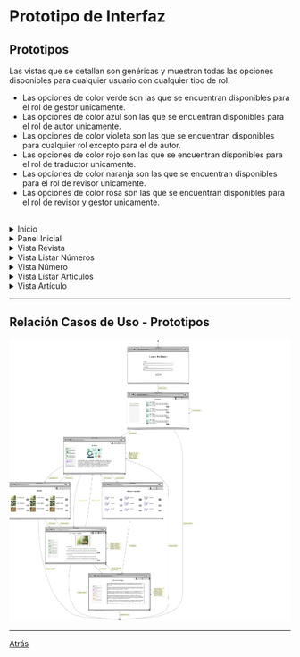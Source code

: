
# Prototipo de Interfaz

## Prototipos

Las vistas que se detallan son genéricas y muestran todas las opciones disponibles para cualquier usuario con cualquier tipo de rol.
<ul>
    <li>Las opciones de color verde son las que se encuentran disponibles para el rol de gestor unicamente.
    <li>Las opciones de color azul son las que se encuentran disponibles para el rol de autor unicamente.
    <li>Las opciones de color violeta son las que se encuentran disponibles para cualquier rol excepto para el de autor.
    <li>Las opciones de color rojo son las que se encuentran disponibles para el rol de traductor unicamente.
    <li>Las opciones de color naranja son las que se encuentran disponibles para el rol de revisor unicamente.
    <li>Las opciones de color rosa son las que se encuentran disponibles para el rol de revisor y gestor unicamente.
</ul>
<br>

<details>
    <summary>Inicio</summary>

![](images/Inicio.png)
</details>

<details>
    <summary>Panel Inicial</summary>

![](images/PanelInicial.png)
</details>

<details>
    <summary>Vista Revista</summary>

![](images/VistaRevista.png)
</details>

<details>
    <summary>Vista Listar Números</summary>

![](images/VistaListarNumeros.png)
</details>

<details>
    <summary>Vista Número</summary>

![](images/VistaNumero.png)
</details>
<details>
    <summary>Vista Listar Articulos</summary>

![](images/VistaListarArticulos.png)
</details>

<details>
    <summary>Vista Artículo</summary>

![](images/VistaArticulo.png)
</details>

<hr>

## Relación Casos de Uso - Prototipos

![](images/RelacionCasosDeUsoPrototipos.svg)


<hr>

[Atrás](../readme.md)